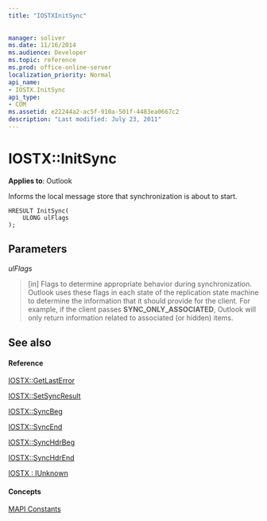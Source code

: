 ```yaml
---
title: "IOSTXInitSync"
 
 
manager: soliver
ms.date: 11/16/2014
ms.audience: Developer
ms.topic: reference
ms.prod: office-online-server
localization_priority: Normal
api_name:
- IOSTX.InitSync
api_type:
- COM
ms.assetid: e22244a2-ac5f-910a-501f-4483ea0667c2
description: "Last modified: July 23, 2011"
---
```


# IOSTX::InitSync

  
  
**Applies to**: Outlook 
  
Informs the local message store that synchronization is about to start.
  
```
HRESULT InitSync( 
    ULONG ulFlags 
);
```

## Parameters

 _ulFlags_
  
> [in] Flags to determine appropriate behavior during synchronization. Outlook uses these flags in each state of the replication state machine to determine the information that it should provide for the client. For example, if the client passes **SYNC_ONLY_ASSOCIATED**, Outlook will only return information related to associated (or hidden) items. 
    
## See also

#### Reference

[IOSTX::GetLastError](iostx-getlasterror.md)
  
[IOSTX::SetSyncResult](iostx-setsyncresult.md)
  
[IOSTX::SyncBeg](iostx-syncbeg.md)
  
[IOSTX::SyncEnd](iostx-syncend.md)
  
[IOSTX::SyncHdrBeg](iostx-synchdrbeg.md)
  
[IOSTX::SyncHdrEnd](iostx-synchdrend.md)
  
[IOSTX : IUnknown](iostxiunknown.md)
#### Concepts

[MAPI Constants](mapi-constants.md)

